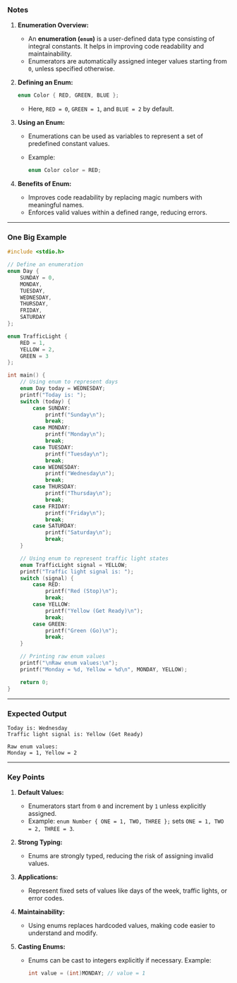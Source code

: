 ### **Notes**

1. **Enumeration Overview:**
    
    - An **enumeration (`enum`)** is a user-defined data type consisting of integral constants. It helps in improving code readability and maintainability.
    - Enumerators are automatically assigned integer values starting from `0`, unless specified otherwise.
2. **Defining an Enum:**
    
    ```c
    enum Color { RED, GREEN, BLUE };
    ```
    
    - Here, `RED = 0`, `GREEN = 1`, and `BLUE = 2` by default.
3. **Using an Enum:**
    
    - Enumerations can be used as variables to represent a set of predefined constant values.
    - Example:
        
        ```c
        enum Color color = RED;
        ```
        
4. **Benefits of Enum:**
    
    - Improves code readability by replacing magic numbers with meaningful names.
    - Enforces valid values within a defined range, reducing errors.

---

### **One Big Example**

```c
#include <stdio.h>

// Define an enumeration
enum Day {
    SUNDAY = 0,
    MONDAY,
    TUESDAY,
    WEDNESDAY,
    THURSDAY,
    FRIDAY,
    SATURDAY
};

enum TrafficLight {
    RED = 1,
    YELLOW = 2,
    GREEN = 3
};

int main() {
    // Using enum to represent days
    enum Day today = WEDNESDAY;
    printf("Today is: ");
    switch (today) {
        case SUNDAY:
            printf("Sunday\n");
            break;
        case MONDAY:
            printf("Monday\n");
            break;
        case TUESDAY:
            printf("Tuesday\n");
            break;
        case WEDNESDAY:
            printf("Wednesday\n");
            break;
        case THURSDAY:
            printf("Thursday\n");
            break;
        case FRIDAY:
            printf("Friday\n");
            break;
        case SATURDAY:
            printf("Saturday\n");
            break;
    }

    // Using enum to represent traffic light states
    enum TrafficLight signal = YELLOW;
    printf("Traffic light signal is: ");
    switch (signal) {
        case RED:
            printf("Red (Stop)\n");
            break;
        case YELLOW:
            printf("Yellow (Get Ready)\n");
            break;
        case GREEN:
            printf("Green (Go)\n");
            break;
    }

    // Printing raw enum values
    printf("\nRaw enum values:\n");
    printf("Monday = %d, Yellow = %d\n", MONDAY, YELLOW);

    return 0;
}
```

---

### **Expected Output**

```plaintext
Today is: Wednesday
Traffic light signal is: Yellow (Get Ready)

Raw enum values:
Monday = 1, Yellow = 2
```

---

### **Key Points**

1. **Default Values:**
    
    - Enumerators start from `0` and increment by `1` unless explicitly assigned.
    - Example: `enum Number { ONE = 1, TWO, THREE };` sets `ONE = 1, TWO = 2, THREE = 3`.
2. **Strong Typing:**
    
    - Enums are strongly typed, reducing the risk of assigning invalid values.
3. **Applications:**
    
    - Represent fixed sets of values like days of the week, traffic lights, or error codes.
4. **Maintainability:**
    
    - Using enums replaces hardcoded values, making code easier to understand and modify.
5. **Casting Enums:**
    
    - Enums can be cast to integers explicitly if necessary. Example:
        
        ```c
        int value = (int)MONDAY; // value = 1
        ```